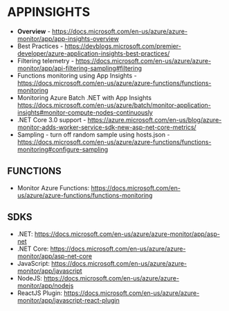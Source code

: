 # APPINSIGHTS

* **Overview** -  https://docs.microsoft.com/en-us/azure/azure-monitor/app/app-insights-overview
* Best Practices - https://devblogs.microsoft.com/premier-developer/azure-application-insights-best-practices/
* Filtering telemetry - https://docs.microsoft.com/en-us/azure/azure-monitor/app/api-filtering-sampling#filtering
* Functions monitoring using App Insights - https://docs.microsoft.com/en-us/azure/azure-functions/functions-monitoring
* Monitoring Azure Batch .NET with App Insights <https://docs.microsoft.com/en-us/azure/batch/monitor-application-insights#monitor-compute-nodes-continuously>
* .NET Core 3.0 support - https://azure.microsoft.com/en-us/blog/azure-monitor-adds-worker-service-sdk-new-asp-net-core-metrics/
* Sampling - turn off random sample using hosts.json - https://docs.microsoft.com/en-us/azure/azure-functions/functions-monitoring#configure-sampling

## FUNCTIONS

* Monitor Azure Functions: https://docs.microsoft.com/en-us/azure/azure-functions/functions-monitoring

## SDKS

* .NET: https://docs.microsoft.com/en-us/azure/azure-monitor/app/asp-net
* .NET Core: https://docs.microsoft.com/en-us/azure/azure-monitor/app/asp-net-core
* JavaScript: https://docs.microsoft.com/en-us/azure/azure-monitor/app/javascript
* NodeJS: https://docs.microsoft.com/en-us/azure/azure-monitor/app/nodejs
* ReactJS Plugin: https://docs.microsoft.com/en-us/azure/azure-monitor/app/javascript-react-plugin

